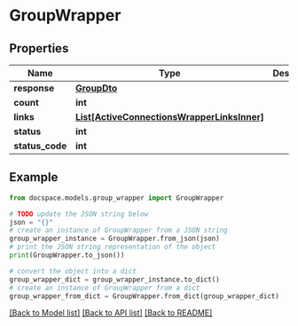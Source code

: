 # GroupWrapper


## Properties

Name | Type | Description | Notes
------------ | ------------- | ------------- | -------------
**response** | [**GroupDto**](GroupDto.md) |  | [optional] 
**count** | **int** |  | [optional] 
**links** | [**List[ActiveConnectionsWrapperLinksInner]**](ActiveConnectionsWrapperLinksInner.md) |  | [optional] 
**status** | **int** |  | [optional] 
**status_code** | **int** |  | [optional] 

## Example

```python
from docspace.models.group_wrapper import GroupWrapper

# TODO update the JSON string below
json = "{}"
# create an instance of GroupWrapper from a JSON string
group_wrapper_instance = GroupWrapper.from_json(json)
# print the JSON string representation of the object
print(GroupWrapper.to_json())

# convert the object into a dict
group_wrapper_dict = group_wrapper_instance.to_dict()
# create an instance of GroupWrapper from a dict
group_wrapper_from_dict = GroupWrapper.from_dict(group_wrapper_dict)
```
[[Back to Model list]](../README.md#documentation-for-models) [[Back to API list]](../README.md#documentation-for-api-endpoints) [[Back to README]](../README.md)


